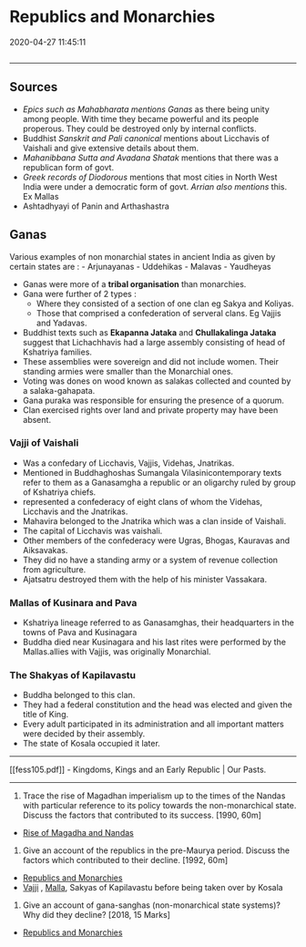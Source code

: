 # Republics and Monarchies

2020-04-27 11:45:11

```toc
```

---

## Sources

- *Epics such as Mahabharata mentions Ganas* as there being unity among people. With time they became powerful and its people properous. They could be destroyed only by internal conflicts.
- Buddhist *Sanskrit and Pali canonical* mentions about Licchavis of Vaishali and give extensive details about them.
- *Mahanibbana Sutta and Avadana Shatak* mentions that there was a republican form of govt.
- *Greek records of Diodorous* mentions that most cities in North West India were under a democratic form of govt. *Arrian also mentions* this. Ex Mallas
- Ashtadhyayi of Panin and Arthashastra

## Ganas

Various examples of non monarchial states in ancient India as given by certain states are :
	- Arjunayanas
	- Uddehikas
	- Malavas
	- Yaudheyas
- Ganas were more of a **tribal organisation** than monarchies.
- Gana were further of 2 types :
    - Where they consisted of a section of one clan eg Sakya and Koliyas.
    - Those that comprised a confederation of serveral clans. Eg Vajjis and Yadavas.
- Buddhist texts such as **Ekapanna Jataka** and **Chullakalinga Jataka** suggest that Lichachhavis had a large assembly consisting of head of Kshatriya families.
- These assemblies were sovereign and did not include women. Their standing armies were smaller than the Monarchial ones.
- Voting was dones on wood known as salakas collected and counted by a salaka-gahapata.
- Gana puraka was responsible for ensuring the presence of a quorum.
- Clan exercised rights over land and private property may have been absent.

### Vajji of Vaishali

- Was a confedary of Licchavis, Vajjis, Videhas, Jnatrikas.
- Mentioned in Buddhaghoshas Sumangala Vilasinicontemporary texts refer to them as a Ganasamgha a republic or an oligarchy ruled by group of Kshatriya chiefs.
- represented a confederacy of eight clans of whom the Videhas, Licchavis and the Jnatrikas.
- Mahavira belonged to the Jnatrika which was a clan inside of Vaishali.
- The capital of Licchavis was vaishali.
- Other members of the confederacy were Ugras, Bhogas, Kauravas and Aiksavakas.
- They did no have a standing army or a system of revenue collection from agriculture.
- Ajatsatru destroyed them with the help of his minister Vassakara.

### Mallas of Kusinara and Pava

- Kshatriya lineage referred to as Ganasamghas, their headquarters in the towns of Pava and Kusinagara
- Buddha died near Kusinagara and his last rites were performed by the Mallas.allies with Vajjis, was originally Monarchial.

### The Shakyas of Kapilavastu

- Buddha belonged to this clan.
- They had a federal constitution and the head was elected and given the title of King.
- Every adult participated in its administration and all important matters were decided by their assembly.
- The state of Kosala occupied it later.

---

[[fess105.pdf]] - Kingdoms, Kings and an Early Republic | Our Pasts.

---


1. Trace the rise of Magadhan imperialism up to the times of the Nandas with particular reference to its policy towards the non-monarchical state. Discuss the factors that contributed to its success. [1990, 60m]
- [Rise of Magadha and Nandas](onenote:[[Rise]]%20of%20Magadha%20and%20Nandas&section-id={27B0F6C8-0CAF-4E34-BF56-5CB9AD14C82B}&page-id={7B62C439-02FA-4131-B409-36F779E1BDD5}&end&base-path=https://d.docs.live.net/bbc8be5bd337910c/Documents/History%20Optional/Ancient%20History/Part%20I/Mahajanapadas.one)

1. Give an account of the republics in the pre-Maurya period. Discuss the factors which contributed to their decline. [1992, 60m]
- [Republics and Monarchies](onenote:[[Republics]]%20and%20Monarchies&section-id={27B0F6C8-0CAF-4E34-BF56-5CB9AD14C82B}&page-id={5206E917-9496-4617-92D3-1BFE5964C5EC}&end&base-path=https://d.docs.live.net/bbc8be5bd337910c/Documents/History%20Optional/Ancient%20History/Part%20I/Mahajanapadas.one)
- [Vajji](onenote:[[Formation]]%20of%20States&section-id={27B0F6C8-0CAF-4E34-BF56-5CB9AD14C82B}&page-id={81934C3C-8135-48B9-9B47-3886F245D8A9}&object-id={635544B6-98A9-4FE9-BE98-2BE15A9688FE}&83&base-path=https://d.docs.live.net/bbc8be5bd337910c/Documents/History%20Optional/Ancient%20History/Part%20I/Mahajanapadas.one) , [Malla](onenote:[[Formation]]%20of%20States&section-id={27B0F6C8-0CAF-4E34-BF56-5CB9AD14C82B}&page-id={81934C3C-8135-48B9-9B47-3886F245D8A9}&object-id={635544B6-98A9-4FE9-BE98-2BE15A9688FE}&93&base-path=https://d.docs.live.net/bbc8be5bd337910c/Documents/History%20Optional/Ancient%20History/Part%20I/Mahajanapadas.one), Sakyas of Kapilavastu before being taken over by Kosala

1. Give an account of gana-sanghas (non-monarchical state systems)? Why did they decline? [2018, 15 Marks]
- [Republics and Monarchies](onenote:[[Republics]]%20and%20Monarchies&section-id={27B0F6C8-0CAF-4E34-BF56-5CB9AD14C82B}&page-id={5206E917-9496-4617-92D3-1BFE5964C5EC}&end&base-path=https://d.docs.live.net/bbc8be5bd337910c/Documents/History%20Optional/Ancient%20History/Part%20I/Mahajanapadas.one)